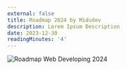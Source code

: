 ```yaml
---
external: false
title: Roadmap 2024 by Midudev
description: Lorem Ipsum Description
date: 2023-12-30
readingMinutes: '4'
---
```


![Roadmap Web Developing 2024](/draws/roadmap-2024-midudev.jpeg)
